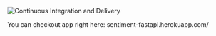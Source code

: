 ![Continuous Integration and Delivery](https://github.com/piotrbelda/fastapi-sentiment/workflows/Continuous%20Integration%20and%20Delivery/badge.svg?branch=main)

You can checkout app right here: sentiment-fastapi.herokuapp.com/